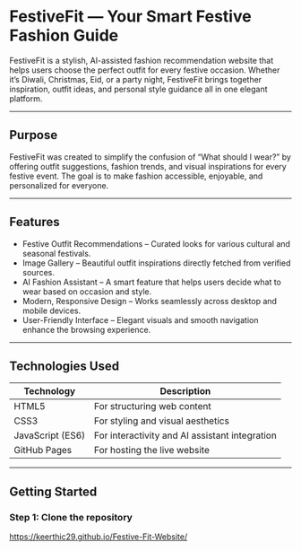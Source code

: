 # FestiveFit — Your Smart Festive Fashion Guide

FestiveFit is a stylish, AI-assisted fashion recommendation website that helps users choose the perfect outfit for every festive occasion. Whether it’s Diwali, Christmas, Eid, or a party night, FestiveFit brings together inspiration, outfit ideas, and personal style guidance all in one elegant platform.

---

## Purpose
FestiveFit was created to simplify the confusion of “What should I wear?” by offering outfit suggestions, fashion trends, and visual inspirations for every festive event. The goal is to make fashion accessible, enjoyable, and personalized for everyone.

---

## Features
- Festive Outfit Recommendations – Curated looks for various cultural and seasonal festivals.  
- Image Gallery – Beautiful outfit inspirations directly fetched from verified sources.  
- AI Fashion Assistant – A smart feature that helps users decide what to wear based on occasion and style.  
- Modern, Responsive Design – Works seamlessly across desktop and mobile devices.  
- User-Friendly Interface – Elegant visuals and smooth navigation enhance the browsing experience.

---

## Technologies Used
| Technology | Description |
|-------------|-------------|
| HTML5 | For structuring web content |
| CSS3 | For styling and visual aesthetics |
| JavaScript (ES6) | For interactivity and AI assistant integration |
| GitHub Pages | For hosting the live website |

---

## Getting Started

### Step 1: Clone the repository
https://keerthic29.github.io/Festive-Fit-Website/
